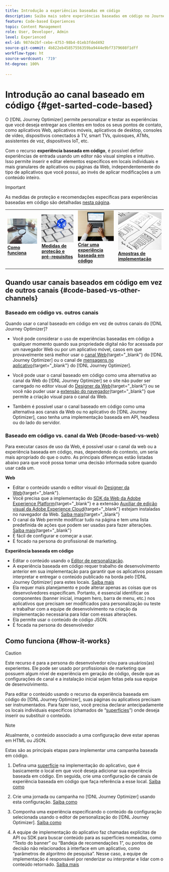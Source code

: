 ```yaml
---
title: Introdução a experiências baseadas em código
description: Saiba mais sobre experiências baseadas em código no Journey Optimizer
feature: Code-based Experiences
topic: Content Management
role: User, Developer, Admin
level: Experienced
exl-id: 987de2bf-cebe-4753-98b4-01eb3fded492
source-git-commit: 4b822eb45857556359ba9444e9bf7379608f1dff
workflow-type: ht
source-wordcount: '719'
ht-degree: 100%

---
```


# Introdução ao canal baseado em código {#get-sarted-code-based}

O [!DNL Journey Optimizer] permite personalizar e testar as experiências que você deseja entregar aos clientes em todos os seus pontos de contato, como aplicativos Web, aplicativos móveis, aplicativos de desktop, consoles de vídeo, dispositivos conectados à TV, smart TVs, quiosques, ATMs, assistentes de voz, dispositivos IoT, etc.

Com o recurso **experiência baseada em código**, é possível definir experiências de entrada usando um editor não visual simples e intuitivo. Isso permite inserir e editar elementos específicos em locais individuais e mais granulares de aplicativos ou páginas da Web, independentemente do tipo de aplicativos que você possui, ao invés de aplicar modificações a um conteúdo inteiro.

<!--[!DNL Journey Optimizer] allows you to compose and deliver content on any inbound device in a developer-focused workflow. You can leverage all the personalization capabilities, and preview what will be published. The content can be static (images, text, JSON, HTML) or dynamic (offers, decisions, recommendations). You can also insert custom content actions in your omni-channel journeys.-->

>[!IMPORTANT]
>
>As medidas de proteção e recomendações específicas para experiências baseadas em código são detalhadas [nesta página](code-based-prerequisites.md).


<!--Discover the detailed steps to create a code-based campaign in this video.-->

<table style="table-layout:fixed"><tr style="border: 0;">
<td>
<a href="#how-it-works">
<img alt="Lead" src="../assets/do-not-localize/privacy-audit.jpeg">
</a>
<div><a href="#how-it-works"><strong>Como funciona</strong>
</div>
<p>
</td>
<td>
<a href="code-based-prerequisites.md">
<img alt="Validação" src="../assets/do-not-localize/web-prerequisites.jpg">
</a>
<div>
<a href="code-based-prerequisites.md"><strong>Medidas de proteção e pré-requisitos</strong></a>
</div>
<p>
</td>
<td>
<a href="create-code-based.md#create-code-based-campaign">
<img alt="Pouco frequente" src="../assets/do-not-localize/web-create.jpg">
</a>
<div>
<a href="create-code-based.md#create-code-based-campaign"><strong>Criar uma experiência baseada em código</strong></a>
</div>
<p></td>
<td>
<a href="code-based-implementation-samples.md">
<img alt="Validação" src="../assets/do-not-localize/web-design.jpg">
</a>
<div>
<a href="code-based-implementation-samples.md"><strong>Amostras de implementação</strong></a>
</div>
<p>
</td>
</tr></table>

<!--[Learn how to create a code-based campaign in this video](#video)-->

## Quando usar canais baseados em código em vez de outros canais {#code-based-vs-other-channels}

### Baseado em código vs. outros canais

Quando usar o canal baseado em código em vez de outros canais do [!DNL Journey Optimizer]?

* Você pode considerar o uso de experiências baseadas em código a qualquer momento quando sua propriedade digital não for acessada por um navegador Web ou por um aplicativo móvel, casos em que provavelmente será melhor usar o [canal Web](../web/get-started-web.md){target="_blank"} do [!DNL Journey Optimizer] ou o canal de [mensagens no aplicativo](../in-app/get-started-in-app.md){target="_blank"} do [!DNL Journey Optimizer].

* Você pode usar o canal baseado em código como uma alternativa ao canal da Web do [!DNL Journey Optimizer] se o site não puder ser carregado no editor visual do [Designer da Web](../web/web-visual-editor.md){target="_blank"} ou se você não puder usar a [extensão do navegador](../web/web-prerequisites.md#visual-authoring-prerequisites){target="_blank"} que permite a criação visual para o canal da Web.

* Também é possível usar o canal baseado em código como uma alternativa aos canais da Web ou no aplicativo do [!DNL Journey Optimizer], caso tenha uma implementação baseada em API, headless ou do lado do servidor.

### Baseado em código vs. canal da Web {#code-based-vs-web}

Para executar casos de uso da Web, é possível usar o canal da web ou a experiência baseada em código, mas, dependendo do contexto, um seria mais apropriado do que o outro. As principais diferenças estão listadas abaixo para que você possa tomar uma decisão informada sobre quando usar cada um.

**Web**

* Editar o conteúdo usando o editor visual do [Designer da Web](../web/web-visual-editor.md){target="_blank"}.
* Você precisa que a implementação do [SDK da Web da Adobe Experience Platform](https://experienceleague.adobe.com/docs/platform-learn/implement-web-sdk/overview.html?lang=pt-BR){target="_blank"} e a extensão [Auxiliar de edição visual da Adobe Experience Cloud](https://chrome.google.com/webstore/detail/adobe-experience-cloud-vi/kgmjjkfjacffaebgpkpcllakjifppnca){target="_blank"} estejam instaladas no navegador da Web. [Saiba mais](../web/web-prerequisites.md){target="_blank"}
* O canal da Web permite modificar tudo na página e tem uma lista predefinida de ações que podem ser usadas para fazer alterações. [Saiba mais](../web/web-visual-editor.md){target="_blank"}
* É fácil de configurar e começar a usar.
* É focado na persona do profissional de marketing.

**Experiência baseada em código**

* Editar o conteúdo usando o [Editor de personalização](create-code-based.md#edit-code).
* A experiência baseada em código requer trabalho de desenvolvimento anterior em sua implementação para garantir que os aplicativos possam interpretar e entregar o conteúdo publicado na borda pelo [!DNL Journey Optimizer] para estes locais. [Saiba mais](code-based-configuration.md#surface-definition)
* Ela requer mais planejamento e pode alterar apenas as coisas que os desenvolvedores especificam. Portanto, é essencial identificar os componentes (banner inicial, imagem hero, barra de menu, etc.) nos aplicativos que precisam ser modificados para personalização ou teste e trabalhar com a equipe de desenvolvimento na criação da implementação necessária para lidar com essas alterações.
* Ela permite usar o conteúdo de código JSON.
* É focada na persona do desenvolvedor

## Como funciona {#how-it-works}

>[!CAUTION]
>
>Este recurso é para a persona do desenvolvedor e/ou para usuários(as) experientes. Ele pode ser usado por profissionais de marketing que possuem algum nível de experiência em geração de código, desde que as configurações de canal e a instalação inicial sejam feitas pela sua equipe de desenvolvimento.

Para editar o conteúdo usando o recurso da experiência baseada em código do [!DNL Journey Optimizer], suas páginas ou aplicativos precisam ser instrumentados. Para fazer isso, você precisa declarar antecipadamente os locais individuais específicos (chamados de “[superfícies](code-based-configuration.md#surface-definition)”) onde deseja inserir ou substituir o conteúdo.

>[!NOTE]
>
>Atualmente, o conteúdo associado a uma configuração deve estar apenas em HTML ou JSON.

Estas são as principais etapas para implementar uma campanha baseada em código.

1. Defina uma [superfície](code-based-configuration.md#surface-definition) na implementação do aplicativo, que é basicamente o local em que você deseja adicionar sua experiência baseada em código. Em seguida, crie uma configuração de canais de experiência baseada em código que faça referência a esse local. [Saiba como](code-based-configuration.md#create-code-based-configuration)

1. Crie uma jornada ou campanha no [!DNL Journey Optimizer] usando esta configuração. [Saiba como](create-code-based.md#create-code-based-campaign)

1. Componha uma experiência especificando o conteúdo da configuração selecionada usando o editor de personalização do [!DNL Journey Optimizer]. [Saiba como](create-code-based.md#edit-code)

1. A equipe de implementação do aplicativo faz chamadas explícitas de API ou SDK para buscar conteúdo para as superfícies nomeadas, como “Texto do banner” ou “Bandeja de recomendações 1”, ou pontos de decisão não relacionados à interface em um aplicativo, como “parâmetros de algoritmo de pesquisa”. Nesse caso, a equipe de implementação é responsável por renderizar ou interpretar e lidar com o conteúdo retornado. [Saiba mais](code-based-implementation-samples.md)

